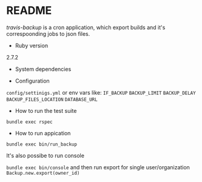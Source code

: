 # README

*travis-backup* is a cron application, which export builds and it's correspoonding jobs
to json files.

* Ruby version

2.7.2

* System dependencies

* Configuration

`config/settinigs.yml` or env vars like:
`IF_BACKUP`
`BACKUP_LIMIT`
`BACKUP_DELAY`
`BACKUP_FILES_LOCATION`
`DATABASE_URL`

* How to run the test suite

`bundle exec rspec`

* How to run appication

`bundle exec bin/run_backup`

It's also possibe to run console

`bundle exec bin/console`
and then run export for single user/organization
`Backup.new.export(owner_id)`